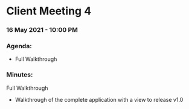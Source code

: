 # Client Meeting 4

### 16 May 2021 - 10:00 PM

### Agenda:

- Full Walkthrough

### Minutes:

Full Walkthrough
- Walkthrough of the complete application with a view to release v1.0
